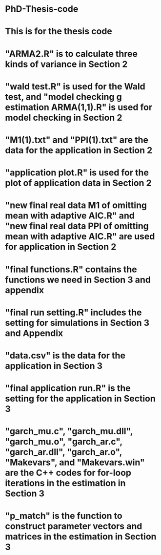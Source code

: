 # PhD-Thesis-code
# This is for the thesis code
# "ARMA2.R" is to calculate three kinds of variance in Section 2
# "wald test.R" is used for the Wald test, and "model checking g estimation ARMA(1,1).R" is used for model checking in Section 2
# "M1(1).txt" and "PPI(1).txt" are the data for the application in Section 2
# "application plot.R" is used for the plot of application data in Section 2
# "new final real data M1 of omitting mean with adaptive AIC.R" and "new final real data PPI of omitting mean with adaptive AIC.R" are used for application in Section 2

# "final functions.R" contains the functions we need in Section 3 and appendix
# "final run setting.R" includes the setting for simulations in Section 3 and Appendix
# "data.csv" is the data for the application in Section 3
# "final application run.R" is the setting for the application in Section 3
# "garch_mu.c", "garch_mu.dll", "garch_mu.o", "garch_ar.c", "garch_ar.dll", "garch_ar.o", "Makevars", and "Makevars.win" are the C++ codes for for-loop iterations in the estimation in Section 3
# "p_match" is the function to construct parameter vectors and matrices in the estimation in Section 3
